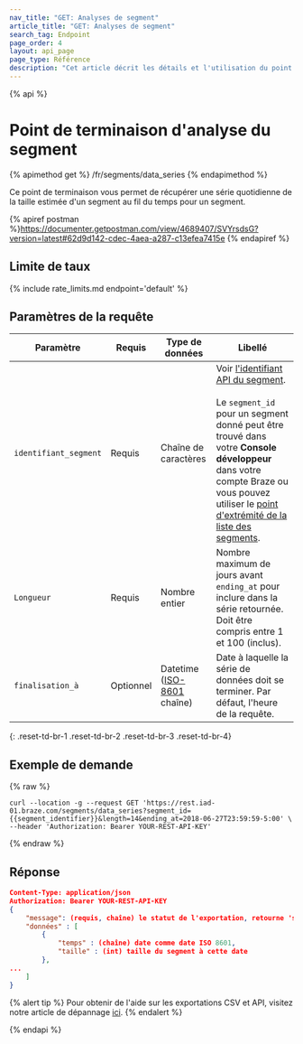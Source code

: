 ```yaml
---
nav_title: "GET: Analyses de segment"
article_title: "GET: Analyses de segment"
search_tag: Endpoint
page_order: 4
layout: api_page
page_type: Référence
description: "Cet article décrit les détails et l'utilisation du point de terminaison Get Segment Analytics."
---
```


{% api %}
# Point de terminaison d'analyse du segment
{% apimethod get %}
/fr/segments/data_series
{% endapimethod %}

Ce point de terminaison vous permet de récupérer une série quotidienne de la taille estimée d'un segment au fil du temps pour un segment.

{% apiref postman %}https://documenter.getpostman.com/view/4689407/SVYrsdsG?version=latest#62d9d142-cdec-4aea-a287-c13efea7415e {% endapiref %}

## Limite de taux

{% include rate_limits.md endpoint='default' %}

## Paramètres de la requête

| Paramètre             | Requis    | Type de données                                                                | Libellé                                                                                                                                                                                                                                                                                                                                         |
| --------------------- | --------- | ------------------------------------------------------------------------------ | ----------------------------------------------------------------------------------------------------------------------------------------------------------------------------------------------------------------------------------------------------------------------------------------------------------------------------------------------- |
| `identifiant_segment` | Requis    | Chaîne de caractères                                                           | Voir [l'identifiant API du segment]({{site.baseurl}}/api/identifier_types/).<br><br> Le `segment_id` pour un segment donné peut être trouvé dans votre **Console développeur** dans votre compte Braze ou vous pouvez utiliser le [point d'extrémité de la liste des segments]({{site.baseurl}}/api/endpoints/export/get_segment/). |
| `Longueur`            | Requis    | Nombre entier                                                                  | Nombre maximum de jours avant `ending_at` pour inclure dans la série retournée. Doit être compris entre 1 et 100 (inclus).                                                                                                                                                                                                                      |
| `finalisation_à`      | Optionnel | Datetime <br>([ISO-8601](https://en.wikipedia.org/wiki/ISO_8601) chaîne) | Date à laquelle la série de données doit se terminer. Par défaut, l'heure de la requête.                                                                                                                                                                                                                                                        |
{: .reset-td-br-1 .reset-td-br-2 .reset-td-br-3  .reset-td-br-4}

## Exemple de demande
{% raw %}
```
curl --location -g --request GET 'https://rest.iad-01.braze.com/segments/data_series?segment_id={{segment_identifier}}&length=14&ending_at=2018-06-27T23:59:59-5:00' \
--header 'Authorization: Bearer YOUR-REST-API-KEY'
```
{% endraw %}

## Réponse

```json
Content-Type: application/json
Authorization: Bearer YOUR-REST-API-KEY
{
    "message": (requis, chaîne) le statut de l'exportation, retourne 'success' lorsqu'il est terminé sans erreurs,
    "données" : [
        {
            "temps" : (chaîne) date comme date ISO 8601,
            "taille" : (int) taille du segment à cette date
        },
...
    ]
}
```
{% alert tip %}
Pour obtenir de l'aide sur les exportations CSV et API, visitez notre article de dépannage [ici]({{site.baseurl}}/user_guide/data_and_analytics/export_braze_data/export_troubleshooting/).
{% endalert %}

{% endapi %}
